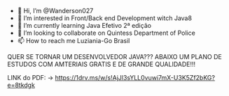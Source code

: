 - 👋 Hi, I’m @Wanderson027
- 👀 I’m interested in Front/Back end Development witch Java8
- 🌱 I’m currently learning Java Efetivo 2ª edição
- 💞️ I’m looking to collaborate on Quintess Department of Police
- 📫 How to reach me Luziania-Go Brasil

<!---
Wanderson027/Wanderson027 is a ✨ special ✨ repository because its `README.md` (this file) appears on your GitHub profile.
You can click the Preview link to take a look at your changes.
--->
  QUER SE TORNAR UM DESENVOLVEDOR JAVA???
 ABAIXO UM PLANO DE ESTUDOS COM AMTERIAIS GRATIS E DE GRANDE QUALIDADE!!! 

  LINK do PDF:   -> https://1drv.ms/w/s!AjJl3sYLL0vuwi7mX-U3K5Zf2bKG?e=8tkdgk
